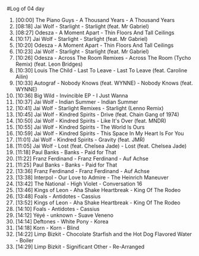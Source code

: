 #Log of 04 day

1. [00:00] The Piano Guys - A Thousand Years - A Thousand Years
1. [08:18] Jai Wolf - Starlight - Starlight (feat. Mr Gabriel)
1. [08:27] Odesza - A Moment Apart - Thin Floors And Tall Ceilings
1. [10:17] Jai Wolf - Starlight - Starlight (feat. Mr Gabriel)
1. [10:20] Odesza - A Moment Apart - Thin Floors And Tall Ceilings
1. [10:23] Jai Wolf - Starlight - Starlight (feat. Mr Gabriel)
1. [10:26] Odesza - Across The Room Remixes - Across The Room (Tycho Remix) (feat. Leon Bridges)
1. [10:30] Louis The Child - Last To Leave - Last To Leave (feat. Caroline Ailin)
1. [10:33] Autograf - Nobody Knows (feat. WYNNE) - Nobody Knows (feat. WYNNE)
1. [10:36] Big Wild - Invincible EP - I Just Wanna
1. [10:37] Jai Wolf - Indian Summer - Indian Summer
1. [10:41] Jai Wolf - Starlight Remixes - Starlight (Lenno Remix)
1. [10:45] Jai Wolf - Kindred Spirits - Drive (feat. Chain Gang of 1974)
1. [10:50] Jai Wolf - Kindred Spirits - Like It's Over (feat. MNDR)
1. [10:55] Jai Wolf - Kindred Spirits - The World Is Ours
1. [10:59] Jai Wolf - Kindred Spirits - This Space In My Heart Is For You
1. [11:01] Jai Wolf - Kindred Spirits - Gravity (feat. JMR)
1. [11:05] Jai Wolf - Lost (feat. Chelsea Jade) - Lost (feat. Chelsea Jade)
1. [11:18] Paul Banks - Banks - Paid for That
1. [11:22] Franz Ferdinand - Franz Ferdinand - Auf Achse
1. [11:25] Paul Banks - Banks - Paid for That
1. [13:36] Franz Ferdinand - Franz Ferdinand - Auf Achse
1. [13:38] Interpol - Our Love to Admire - The Heinrich Maneuver
1. [13:42] The National - High Violet - Conversation 16
1. [13:46] Kings of Leon - Aha Shake Heartbreak - King Of The Rodeo
1. [13:48] Foals - Antidotes - Cassius
1. [13:52] Kings of Leon - Aha Shake Heartbreak - King Of The Rodeo
1. [14:10] Foals - Antidotes - Cassius
1. [14:12] Yéyé - unknown - Suave Veneno
1. [14:14] Deftones - White Pony - Korea
1. [14:18] Korn - Korn - Blind
1. [14:22] Limp Bizkit - Chocolate Starfish and the Hot Dog Flavored Water - Boiler
1. [14:29] Limp Bizkit - Significant Other - Re-Arranged
